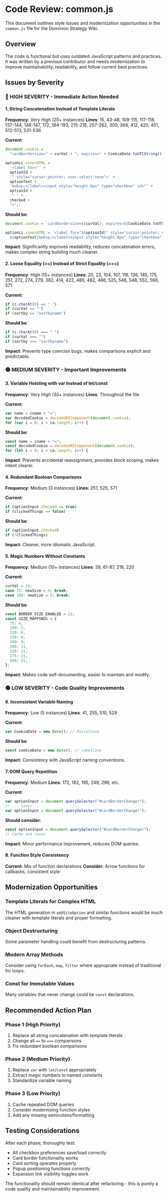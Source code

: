 # Code Review: common.js

This document outlines style issues and modernization opportunities in the
`common.js` file for the Dominion Strategy Wiki.

## Overview

The code is functional but uses outdated JavaScript patterns and practices. It
was written by a previous contributor and needs modernization to improve
maintainability, readability, and follow current best practices.

## Issues by Severity

### 🔴 HIGH SEVERITY - Immediate Action Needed

#### 1. String Concatenation Instead of Template Literals

**Frequency**: Very High (20+ instances) **Lines**: 15, 43-48, 109-115, 117-118,
137-144, 146-147, 172, 184-193, 215-218, 257-262, 300, 368, 412, 420, 451,
512-513, 531-536

**Current**:

```javascript
document.cookie =
  "cardbordersize=" + curVal + "; expires=" + CookieDate.toUTCString() + ";";

optionLi.innerHTML =
  '<label for="' +
  optionId +
  '" style="cursor:pointer; user-select:none">' +
  optionText +
  '&nbsp;</label><input style="height:8px" type="checkbox" id="' +
  optionId +
  '" ' +
  checked +
  ">";
```

**Should be**:

```javascript
document.cookie = `cardbordersize=${curVal}; expires=${CookieDate.toUTCString()};`;

optionLi.innerHTML = `<label for="${optionId}" style="cursor:pointer; user-select:none">
  ${optionText}&nbsp;</label><input style="height:8px" type="checkbox" id="${optionId}" ${checked}>`;
```

**Impact**: Significantly improves readability, reduces concatenation errors,
makes complex string building much cleaner.

#### 2. Loose Equality (==) Instead of Strict Equality (===)

**Frequency**: High (15+ instances) **Lines**: 20, 23, 104, 107, 116, 136, 145,
175, 251, 272, 274, 279, 382, 414, 422, 480, 482, 486, 525, 546, 548, 552, 566,
571

**Current**:

```javascript
if (c.charAt(0) == " ")
if (curVal == "")
if (sortby == "sortbyname")
```

**Should be**:

```javascript
if (c.charAt(0) === " ")
if (curVal === "")
if (sortby === "sortbyname")
```

**Impact**: Prevents type coercion bugs, makes comparisons explicit and
predictable.

### 🟡 MEDIUM SEVERITY - Important Improvements

#### 3. Variable Hoisting with var Instead of let/const

**Frequency**: Very High (30+ instances) **Lines**: Throughout the file

**Current**:

```javascript
var name = cname + "=";
var decodedCookie = decodeURIComponent(document.cookie);
for (var i = 0; i < ca.length; i++) {
```

**Should be**:

```javascript
const name = cname + "=";
const decodedCookie = decodeURIComponent(document.cookie);
for (let i = 0; i < ca.length; i++) {
```

**Impact**: Prevents accidental reassignment, provides block scoping, makes
intent clearer.

#### 4. Redundant Boolean Comparisons

**Frequency**: Medium (3 instances) **Lines**: 251, 525, 571

**Current**:

```javascript
if (optionInput.checked == true)
if (clickedThings == false)
```

**Should be**:

```javascript
if (optionInput.checked)
if (!clickedThings)
```

**Impact**: Cleaner, more idiomatic JavaScript.

#### 5. Magic Numbers Without Constants

**Frequency**: Medium (10+ instances) **Lines**: 39, 61-87, 218, 220

**Current**:

```javascript
curVal = 11;
case 75: newSize = 4; break;
case 100: newSize = 5; break;
```

**Should be**:

```javascript
const BORDER_SIZE_ENABLED = 11;
const SIZE_MAPPINGS = {
  75: 4,
  100: 5,
  120: 6,
  150: 8,
  160: 9,
  200: 11,
  320: 11,
  375: 21,
  800: 21,
};
```

**Impact**: Makes code self-documenting, easier to maintain and modify.

### 🟢 LOW SEVERITY - Code Quality Improvements

#### 6. Inconsistent Variable Naming

**Frequency**: Low (5 instances) **Lines**: 41, 255, 510, 529

**Current**:

```javascript
var CookieDate = new Date(); // PascalCase
```

**Should be**:

```javascript
const cookieDate = new Date(); // camelCase
```

**Impact**: Consistency with JavaScript naming conventions.

#### 7. DOM Query Repetition

**Frequency**: Medium **Lines**: 172, 182, 195, 249, 296, etc.

**Current**:

```javascript
var optionInput = document.querySelector("#cardBorderChanger");
// ... later ...
var optionInput = document.querySelector("#cardBorderChanger");
```

**Should consider**:

```javascript
const optionInput = document.querySelector("#cardBorderChanger");
// Cache and reuse
```

**Impact**: Minor performance improvement, reduces DOM queries.

#### 8. Function Style Consistency

**Current**: Mix of function declarations **Consider**: Arrow functions for
callbacks, consistent style

## Modernization Opportunities

### Template Literals for Complex HTML

The HTML generation in `addSiteOption` and similar functions would be much
cleaner with template literals and proper formatting.

### Object Destructuring

Some parameter handling could benefit from destructuring patterns.

### Modern Array Methods

Consider using `forEach`, `map`, `filter` where appropriate instead of
traditional for loops.

### Const for Immutable Values

Many variables that never change could be `const` declarations.

## Recommended Action Plan

### Phase 1 (High Priority)

1. Replace all string concatenation with template literals
2. Change all `==` to `===` comparisons
3. Fix redundant boolean comparisons

### Phase 2 (Medium Priority)

1. Replace `var` with `let`/`const` appropriately
2. Extract magic numbers to named constants
3. Standardize variable naming

### Phase 3 (Low Priority)

1. Cache repeated DOM queries
2. Consider modernizing function styles
3. Add any missing semicolons/formatting

## Testing Considerations

After each phase, thoroughly test:

- All checkbox preferences save/load correctly
- Card border functionality works
- Card sorting operates properly
- Popup positioning functions correctly
- Expansion link visibility toggles work

The functionality should remain identical after refactoring - this is purely a
code quality and maintainability improvement.
